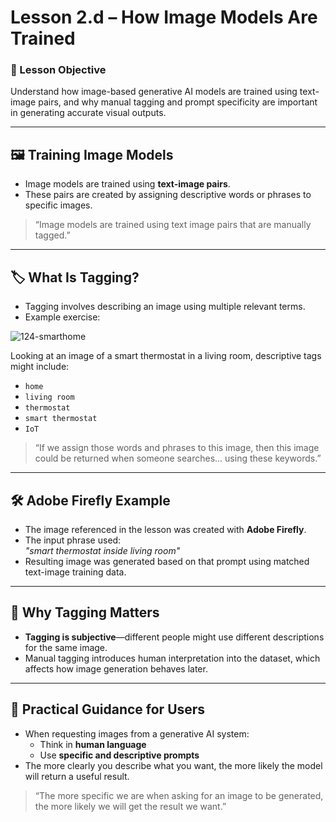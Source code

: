 # Lesson 2.d – How Image Models Are Trained

### 🎯 Lesson Objective
Understand how image-based generative AI models are trained using text-image pairs, and why manual tagging and prompt specificity are important in generating accurate visual outputs.

---

## 🖼️ Training Image Models

- Image models are trained using **text-image pairs**.
- These pairs are created by assigning descriptive words or phrases to specific images.

> “Image models are trained using text image pairs that are manually tagged.”

---

## 🏷️ What Is Tagging?

- Tagging involves describing an image using multiple relevant terms.
- Example exercise:
  
![124-smarthome](https://github.com/user-attachments/assets/7a2cc543-7765-40d2-ae9a-ee44f0e6dcce)

  
  Looking at an image of a smart thermostat in a living room, descriptive tags might include:
  - `home`
  - `living room`
  - `thermostat`
  - `smart thermostat`
  - `IoT`

> “If we assign those words and phrases to this image, then this image could be returned when someone searches... using these keywords.”

---

## 🛠️ Adobe Firefly Example

- The image referenced in the lesson was created with **Adobe Firefly**.
- The input phrase used:  
  _"smart thermostat inside living room"_
- Resulting image was generated based on that prompt using matched text-image training data.

---

## 🧠 Why Tagging Matters

- **Tagging is subjective**—different people might use different descriptions for the same image.
- Manual tagging introduces human interpretation into the dataset, which affects how image generation behaves later.

---

## 🧭 Practical Guidance for Users

- When requesting images from a generative AI system:
  - Think in **human language**
  - Use **specific and descriptive prompts**
- The more clearly you describe what you want, the more likely the model will return a useful result.

> “The more specific we are when asking for an image to be generated, the more likely we will get the result we want.”
